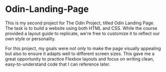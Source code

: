 # Odin-Landing-Page

This is my second project for The Odin Project, titled Odin Landing Page. The task is to build a website using both HTML and CSS. While the course provided a layout guide to replicate, we're free to customize it to reflect our own style or personality.

For this project, my goals were not only to make the page visually appealing but also to ensure it adapts well to different screen sizes. This gave me a great opportunity to practice Flexbox layouts and focus on writing clean, easy-to-understand code that I can reference later.
